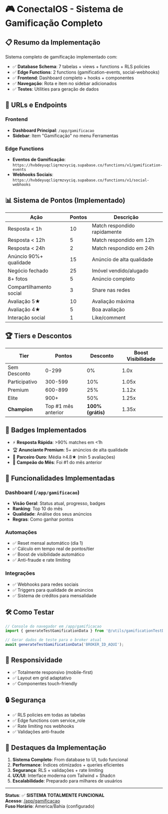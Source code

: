# 🎮 ConectaIOS - Sistema de Gamificação Completo

## 📋 Resumo da Implementação

Sistema completo de gamificação implementado com:
- ✅ **Database Schema**: 7 tabelas + views + functions + RLS policies
- ✅ **Edge Functions**: 2 functions (gamification-events, social-webhooks)
- ✅ **Frontend**: Dashboard completo + hooks + componentes
- ✅ **Navegação**: Rota e item no sidebar adicionados
- ✅ **Testes**: Utilities para geração de dados

## 🚀 URLs e Endpoints

### Frontend
- **Dashboard Principal**: `/app/gamificacao`
- **Sidebar**: Item "Gamificação" no menu Ferramentas

### Edge Functions
- **Eventos de Gamificação**: `https://hvbdeyuqcliqrmzvyciq.supabase.co/functions/v1/gamification-events`
- **Webhooks Sociais**: `https://hvbdeyuqcliqrmzvyciq.supabase.co/functions/v1/social-webhooks`

## 📊 Sistema de Pontos (Implementado)

| Ação | Pontos | Descrição |
|------|--------|-----------|
| Resposta < 1h | 10 | Match respondido rapidamente |
| Resposta < 12h | 5 | Match respondido em 12h |
| Resposta < 24h | 2 | Match respondido em 24h |
| Anúncio 90%+ qualidade | 15 | Anúncio de alta qualidade |
| Negócio fechado | 25 | Imóvel vendido/alugado |
| 8+ fotos | 5 | Anúncio completo |
| Compartilhamento social | 3 | Share nas redes |
| Avaliação 5★ | 10 | Avaliação máxima |
| Avaliação 4★ | 5 | Boa avaliação |
| Interação social | 1 | Like/comment |

## 🏆 Tiers e Descontos

| Tier | Pontos | Desconto | Boost Visibilidade |
|------|--------|----------|-------------------|
| Sem Desconto | 0-299 | 0% | 1.0x |
| Participativo | 300-599 | 10% | 1.05x |
| Premium | 600-899 | 25% | 1.12x |
| Elite | 900+ | 50% | 1.25x |
| **Champion** | Top #1 mês anterior | **100% (grátis)** | 1.35x |

## 🏅 Badges Implementados

- ⚡ **Resposta Rápida**: >90% matches em <1h
- 🏆 **Anunciante Premium**: 5+ anúncios de alta qualidade  
- 🥇 **Parceiro Ouro**: Média ≥4.8★ (mín 5 avaliações)
- 👑 **Campeão do Mês**: Foi #1 do mês anterior

## 🔧 Funcionalidades Implementadas

### Dashboard (`/app/gamificacao`)
- **Visão Geral**: Status atual, progresso, badges
- **Ranking**: Top 10 do mês
- **Qualidade**: Análise dos seus anúncios
- **Regras**: Como ganhar pontos

### Automações
- ✅ Reset mensal automático (dia 1)
- ✅ Cálculo em tempo real de pontos/tier
- ✅ Boost de visibilidade automático
- ✅ Anti-fraude e rate limiting

### Integrações
- ✅ Webhooks para redes sociais
- ✅ Triggers para qualidade de anúncios
- ✅ Sistema de créditos para mensalidade

## 🛠️ Como Testar

```javascript
// Console do navegador em /app/gamificacao
import { generateTestGamificationData } from '@/utils/gamificationTestData';

// Gerar dados de teste para o broker atual
await generateTestGamificationData('BROKER_ID_AQUI');
```

## 📱 Responsividade
- ✅ Totalmente responsivo (mobile-first)
- ✅ Layout em grid adaptativo
- ✅ Componentes touch-friendly

## 🔒 Segurança
- ✅ RLS policies em todas as tabelas
- ✅ Edge functions com service_role
- ✅ Rate limiting nos webhooks
- ✅ Validações anti-fraude

## 🌟 Destaques da Implementação

1. **Sistema Completo**: From database to UI, tudo funcional
2. **Performance**: Índices otimizados + queries eficientes  
3. **Segurança**: RLS + validações + rate limiting
4. **UX/UI**: Interface moderna com Tailwind + Shadcn
5. **Escalabilidade**: Preparado para milhares de usuários

---

**Status**: ✅ **SISTEMA TOTALMENTE FUNCIONAL**  
**Acesso**: [/app/gamificacao](http://localhost:5173/app/gamificacao)  
**Fuso Horário**: America/Bahia (configurado)